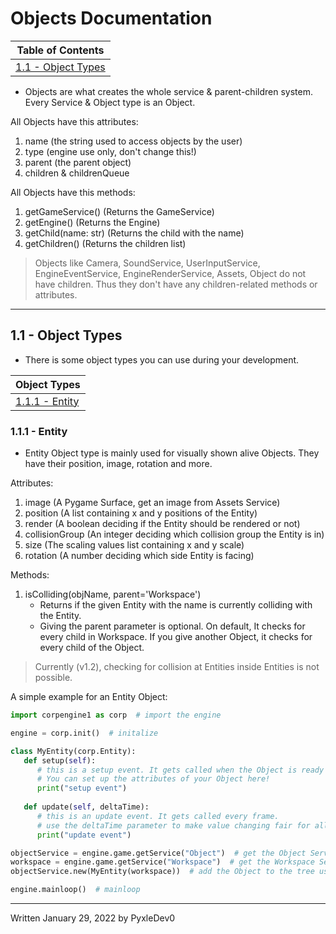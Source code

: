 # Objects Documentation

| Table of Contents | 
| ----------- |
| [1.1 - Object Types](#object-types) |

* Objects are what creates the whole service & parent-children system. Every Service & Object type is an Object.

All Objects have this attributes:
1. name (the string used to access objects by the user)
2. type (engine use only, don't change this!)
3. parent (the parent object)
4. children & childrenQueue

All Objects have this methods:
1. getGameService() (Returns the GameService)
2. getEngine() (Returns the Engine)
3. getChild(name: str) (Returns the child with the name)
4. getChildren() (Returns the children list)

> Objects like Camera, SoundService, UserInputService, EngineEventService, EngineRenderService, Assets, Object do not have children. Thus they don't have any children-related methods or attributes.

***

<span id="object-types"></span>
## 1.1 - Object Types
- There is some object types you can use during your development.

| Object Types |
| ----------- |
| [1.1.1 - Entity](#entity) |

<span id="entity"></span>
### 1.1.1 - Entity
* Entity Object type is mainly used for visually shown alive Objects. They have their position, image, rotation and more.

Attributes:
1. image (A Pygame Surface, get an image from Assets Service)
2. position (A list containing x and y positions of the Entity)
3. render (A boolean deciding if the Entity should be rendered or not)
4. collisionGroup (An integer deciding which collision group the Entity is in)
5. size (The scaling values list containing x and y scale)
6. rotation (A number deciding which side Entity is facing)

Methods:
1. isColliding(objName, parent='Workspace')
   - Returns if the given Entity with the name is currently colliding with the Entity.
   - Giving the parent parameter is optional. On default, It checks for every child in Workspace. If you give another Object, it checks for every child of the Object.
> Currently (v1.2), checking for collision at Entities inside Entities is not possible.

A simple example for an Entity Object:

```python
import corpengine1 as corp  # import the engine

engine = corp.init()  # initalize

class MyEntity(corp.Entity):
   def setup(self):
      # this is a setup event. It gets called when the Object is ready to be in the game.
      # You can set up the attributes of your Object here!
      print("setup event")
   
   def update(self, deltaTime):
      # this is an update event. It gets called every frame.
      # use the deltaTime parameter to make value changing fair for all framerates.
      print("update event")

objectService = engine.game.getService("Object")  # get the Object Service
workspace = engine.game.getService("Workspace")  # get the Workspace Service
objectService.new(MyEntity(workspace))  # add the Object to the tree using the Object Service

engine.mainloop()  # mainloop
```

---
Written January 29, 2022 by PyxleDev0
